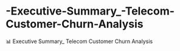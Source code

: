 # -Executive-Summary_-Telecom-Customer-Churn-Analysis
📊 Executive Summary_ Telecom Customer Churn Analysis
